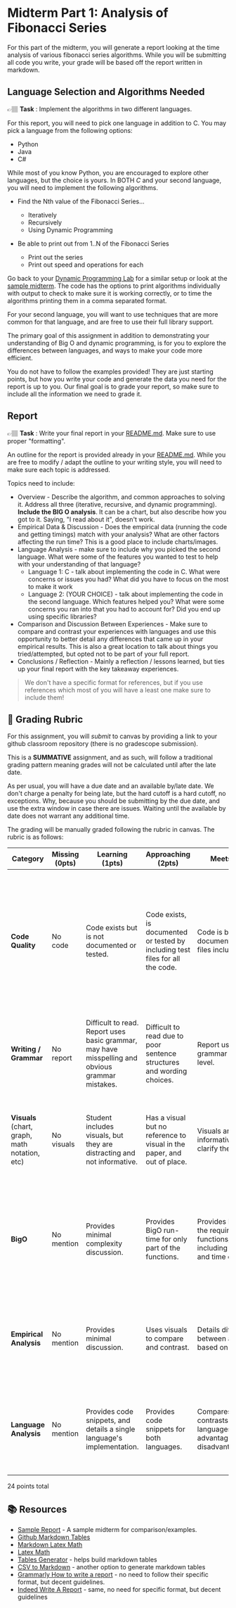 # Midterm Part 1: Analysis of Fibonacci Series

For this part of the midterm, you will generate a report looking at the time analysis 
of various fibonacci series algorithms. While you will be submitting
all code you write, your grade will be based off the report written in markdown. 


## Language Selection and Algorithms  Needed
👉🏽 **Task** : Implement the algorithms in two different languages.

For this report, you will need to pick one language in addition to C. You may 
pick a language from the following options:

* Python
* Java
* C#

While most of you know Python, you are encouraged to explore other languages, but the choice is yours.  In BOTH *C* and
your second language, you will need to implement the following algorithms. 

* Find the Nth value of the Fibonacci Series... 
  * Iteratively 
  * Recursively
  * Using Dynamic Programming

* Be able to print out from 1..N of the Fibonacci Series
  * Print out the series
  * Print out speed and operations for each

Go back to your [Dynamic Programming Lab] for a similar setup or look at the [sample midterm](sample_midterm/README.md).  The code has the options to print algorithms individually with output to check to make sure it is working correctly, or to time the algorithms printing them in a comma separated format.

For your second language, you will want to use techniques that are more common for that language, and are free to
use their full library support.

The primary goal of this assignment in addition to demonstrating your understanding of Big O and dynamic programming, 
is for you to explore the differences between languages, and ways to make your code more efficient. 

You do not have to follow the examples provided! They are just starting points, but how you write your code and generate the data you need for the report is up to you. Our final goal is to grade your report, so make sure to include all the information we need to grade it.

## Report
👉🏽 **Task** : Write your final report in your [README.md]. Make sure to use proper "formatting".

An outline for the report is provided already in your [README.md]. While you are free to modify / adapt
the outline to your writing style, you will need to make sure each topic is addressed. 

Topics need to include:
* Overview - Describe the algorithm, and common approaches to solving it. Address all three (iterative, recursive,
and dynamic programming). **Include the BIG O analysis**. It can be a chart, but also describe how you
got to it. Saying,  "I read about it", doesn't work. 
* Empirical Data & Discussion - Does the empirical data (running the code and getting timings) match with your analysis? 
What are other factors affecting the run time? This is a good place to include charts/images.
* Language Analysis - make sure to include why you picked the second language. What were some of the features you wanted
to test to help with your understanding of that language?
  * Language 1: C - talk about implementing the code in C. What were concerns or issues you had? What did you have
  to focus on the most to make it work 
  * Language 2: (YOUR CHOICE) - talk about implementing the code in the second language. Which features helped you?
  What were some concerns you ran into that you had to account for? Did you end up using specific libraries?
* Comparison and Discussion Between Experiences - Make sure to compare and contrast your experiences with languages
and use this opportunity to better detail any differences that came up in your empirical results. This is also
a great location to talk about things you tried/attempted, but opted not to be part of your full report. 
* Conclusions / Reflection - Mainly a reflection / lessons learned, but ties up your final report with the key takeaway
experiences. 

> We don't have a specific format for references, but if you use references which most of you will have a least one make sure to include them! 

## 📝 Grading Rubric
For this assignment, you will *submit* to canvas by providing a link to your github classroom repository (there is no gradescope submission). 

This is a **SUMMATIVE** assignment, and as such, will follow a traditional grading pattern meaning
grades will not be calculated until after the late date. 

As per usual, you will have a due date and an available by/late date. We don't charge a penalty for being late, but the  hard cutoff is a hard cutoff, no exceptions. Why, because you should be submitting by the due date, and use the extra window in case there are issues. Waiting until the available by date does not warrant any additional time.


The grading will be manually graded following the rubric in canvas. The rubric is as follows:

| Category | Missing (0pts) | Learning (1pts) | Approaching (2pts) | Meets (3pts) | Exceeds (4pts) |
| -------- | --------------- | ---------------- | ------------------- | ------------- | --------------- |
| **Code Quality** | No code  | Code exists but is not documented or tested. | Code exists, is documented or tested by including test files for all the code. | Code is both documented and test files included. | Code is written correctly, based on the language norms including memory management and small concise functions. Tests included to show validity. |
| **Writing / Grammar** | No report | Difficult to read. Report uses basic grammar, may have misspelling and obvious grammar mistakes. | Difficult to read due to poor sentence structures and wording choices. | Report uses grammar at a college level. | Report is easy to read, follows proper formatting guidelines, matches correct audience. | 
| **Visuals** (chart, graph, math notation, etc) | No visuals | Student includes visuals, but they are distracting and not informative. | Has a visual but no reference to visual in the paper, and out of place. | Visuals are informative, and help clarify the report. | Visuals are informative, and described properly in the paper writing, adding to the overall report. 
| **BigO** | No mention  | Provides minimal complexity discussion. | Provides BigO run-time for only part of the functions. | Provides Big O for the required functions/algorithms, including both space and time complexity. | Provides Big O, including space & time, also compares and contrasts in discussion using Big O as a means to compare performance. |
| **Empirical Analysis** | No mention | Provides minimal discussion. | Uses visuals to compare and contrast. | Details differences between algorithms based on run times. | Details differences apparent based on analysis, and provides concerns and potential limitations of the analysis. |
| **Language Analysis** | No mention | Provides code snippets, and details a single language's implementation. | Provides code snippets for  both languages. | Compares and contrasts two languages, giving advantages and disadvantages. | Able to identify limitations for both that may affect analysis. Adjusts analysis based on limitations. | 


24 points total

## 📚 Resources
* [Sample Report](sample_midterm) - A sample midterm for comparison/examples. 
* [Github Markdown Tables](https://docs.github.com/en/get-started/writing-on-github/working-with-advanced-formatting/organizing-information-with-tables)
* [Markdown Latex Math](https://docs.github.com/en/get-started/writing-on-github/working-with-advanced-formatting/writing-mathematical-expressions)
* [Latex Math](https://en.wikibooks.org/wiki/LaTeX/Mathematics) 
* [Tables Generator](https://www.tablesgenerator.com/markdown_tables) - helps build markdown tables
* [CSV to Markdown](https://tableconvert.com/csv-to-markdown) - another option to generate markdown tables
* [Grammarly How to write a report](https://www.grammarly.com/blog/how-to-write-a-report/) - no need to follow their specific format, but decent guidelines.
* [Indeed Write A Report](https://www.indeed.com/career-advice/career-development/how-to-write-a-report) - same, no need for specific format, but decent guidelines


<!--- Link References -->
[README.md]: ../README.md
[Dynamic Programming Lab]: https://github.com/CS5008-khoury-lionelle/TeamActivities/tree/main/Module06
